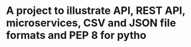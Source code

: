 # A project to illustrate API, REST API, microservices, CSV and JSON file formats and PEP 8 for pytho

